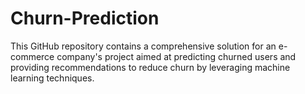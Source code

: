 # Churn-Prediction
This GitHub repository contains a comprehensive solution for an e-commerce company's project aimed at predicting churned users and providing recommendations to reduce churn by leveraging machine learning techniques. 
